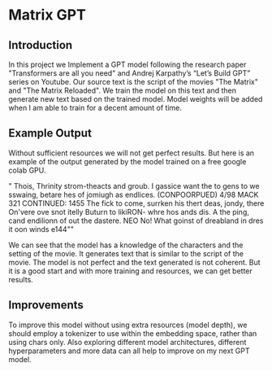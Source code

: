 # Matrix GPT
## Introduction
In this project we Implement a GPT model following the research paper "Transformers are all you need" and Andrej Karpathy’s “Let’s Build GPT” series on Youtube. Our source text is the script of the movies "The Matrix" and "The Matrix Reloaded". We train the model on this text and then generate new text based on the trained model. Model weights will be added when I am able to train for a decent amount of time.
## Example Output
Without sufficient resources we will not get perfect results. But here is an example of the output generated by the model trained on a free google colab GPU.

" Thois, Thrinity strom-theacts and groub. I gassice want the
to gens to we sswaing, betare
hes of jomiugh as endlices.
(CONPOORPUED) 4/98 MACK
321 CONTINUED: 1455
The fick to come, surrken his
thert deas, jondy, there On'vere
ove snot itelly Buturn
to likiRON- whre hos ands dis.
A the ping, cand endilionn of out the
dastere.
NEO
No!
What goinst of dreabland in dres it
oon winds e144""

We can see that the model has a knowledge of the characters and the setting of the movie. It generates text that is similar to the script of the movie. The model is not perfect and the text generated is not coherent. But it is a good start and with more training and resources, we can get better results.

## Improvements
To improve this model without using extra resources (model depth), we should employ a tokenizer to use within the embedding space, rather than using chars only. Also exploring different model architectures, different hyperparameters and more data can all help to improve on my next GPT model.
